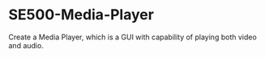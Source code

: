 # SE500-Media-Player
Create a Media Player, which is a GUI with capability of playing both video and audio.
